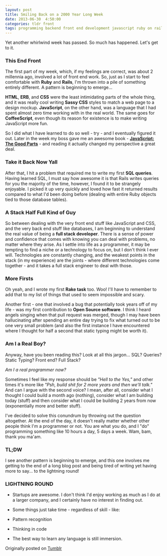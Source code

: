 ```yaml
---
layout: post
title: Smiling Back on a 2000 Year Long Week
date: 2013-06-30  4:50:00
categories: tldr front
tags: programming backend front end development javascript ruby on rails sql web developer web development code internship full stack
---
```


Yet another whirlwind week has passed. So much has happened. Let's get to it.

### This End Front
The first part of my week, which, if my feelings are correct, was about 2 millennia ago, involved a lot of front end work. So, just as I start to feel comfortable with **Ruby** and **Rails**, I'm thrown into a pile of something entirely different. A pattern is beginning to emerge...

**HTML**, **ERB**, and **CSS** were the least intimidating parts of the whole thing, and it was really cool writing **Sassy CSS** styles to match a web page to a design mockup. **JavaScript**, on the other hand, was a language that I had spent almost zero time working with in the real world. The same goes for **CoffeeScript**, even though its reason for existence is to make writing JavaScript more fun.

So I did what I have learned to do so well - try - and I eventually figured it out. Later in the week my boss gave me an awesome book - [**JavaScript: The Good Parts**](http://shop.oreilly.com/product/9780596517748.do "") - and reading it actually changed my perspective a great deal.

### Take it Back Now Yall
After that, I hit a problem that required me to write my first **SQL queries**. Having learned SQL, I must say how awesome it is that Rails writes queries for you the majority of the time, however, I found it to be strangely enjoyable. I picked it up very quickly and loved how fast it returned results compared to what I'd been doing before (dealing with entire Ruby objects tied to those database tables).

### A Stack Half Full Kind of Guy
So between dealing with the very front end stuff like JavaScript and CSS, and the very back end stuff like databases, I am beginning to understand the real value of being a **full stack developer**. There is a sense of power and confidence that comes with knowing you can deal with problems, no matter where they arise. As I settle into life as a programmer, it may be tempting to find a niche or a technology to focus on, but I don't think I ever will. Technologies are constantly changing, and the weakest points in the stack (in my experience) are the joints - where different technologies come together - and it takes a full stack engineer to deal with those.

### More Firsts
Oh yeah, and I wrote my first **Rake task** too. Woo! I'll have to remember to add that to my list of things that used to seem impossible and scary.

Another first - one that involved a bug that potentially took years off of my life - was my first contribution to **Open Source software**. I think I heard angels singing when that pull request was merged, though I may have been hallucinating after spending an entire day trying to fix what turned out to be one very small problem (and also the first instance I have encountered where I thought for half a second that static typing might be worth it).

### Am I a Real Boy?
Anyway, have you been reading this? Look at all this jargon… SQL? Queries? Static Typing? Front end? Full Stack?

*Am I a real programmer now?*

Sometimes I feel like my response should be *"Hell to the Yes,"* and other times it's more like *"Psh, build shit for 2 more years and then we'll talk."* And can I argue with the second voice? I mean, after all, consider what I thought I could build a month ago (nothing), consider what I am building today (stuff) and then consider what I could be building 2 years from now (exponentially more and better stuff).

I've decided to solve this conundrum by throwing out the question altogether. At the end of the day, it doesn't really matter whether other people think I'm a programmer or not. You are what you do, and I "do" programming something like 10 hours a day, 5 days a week. Wam, bam, thank you ma'am.

### TL;DW
I see another pattern is beginning to emerge, and this one involves me getting to the end of a long blog post and being tired of writing yet having more to say… to the lightning round!

### LIGHTNING ROUND
* Startups are awesome. I don't think I'd enjoy working as much as I do at a larger company, and I certainly have no interest in finding out.
* Some things just take time - regardless of skill - like:
* Pattern recognition
* Thinking in code

* The best way to learn any language is still immersion.

Originally posted on [Tumblr](http://patmcintern.tumblr.com/post/54235452402/smiling-back-on-a-2000-year-long-week)
